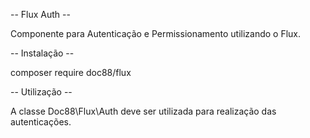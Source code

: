-- Flux Auth --

Componente para Autenticação e Permissionamento utilizando o Flux.

-- Instalação --

composer require doc88/flux

-- Utilização --

A classe Doc88\Flux\Auth deve ser utilizada para realização das autenticações.